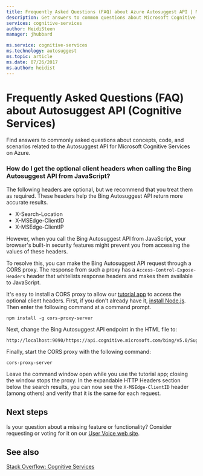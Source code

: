 ```yaml
---
title: Frequently Asked Questions (FAQ) about Azure Autosuggest API | Microsoft Docs
description: Get answers to common questions about Microsoft Cognitive Services Autosuggest API on Azure.
services: cognitive-services
author: HeidiSteen
manager: jhubbard

ms.service: cognitive-services
ms.technology: autosuggest
ms.topic: article
ms.date: 07/26/2017
ms.author: heidist
---
```


# Frequently Asked Questions (FAQ) about Autosuggest API (Cognitive Services)
 
 Find answers to commonly asked questions about concepts, code, and scenarios related to the Autosuggest API for Microsoft Cognitive Services on Azure.

### How do I get the optional client headers when calling the Bing Autosuggest API from JavaScript?

The following headers are optional, but we recommend that you treat them as required. These headers help the Bing Autosuggest API return more accurate results.

- X-Search-Location
- X-MSEdge-ClientID
- X-MSEdge-ClientIP

However, when you call the Bing Autosuggest API from JavaScript, your browser's built-in security features might prevent you from accessing the values of these headers.

To resolve this, you can make the Bing Autosuggest API request through a CORS proxy. The response from such a proxy has a `Access-Control-Expose-Headers` header that whitelists response headers and makes them available to JavaScript.

It's easy to install a CORS proxy to allow our [tutorial app](tutorials/autosuggest.md) to access the optional client headers. First, if you don't already have it, [install Node.js](https://nodejs.org/en/download/). Then enter the following command at a command prompt.

    npm install -g cors-proxy-server

Next, change the Bing Autosuggest API endpoint in the HTML file to:

    http://localhost:9090/https://api.cognitive.microsoft.com/bing/v5.0/Suggestions

Finally, start the CORS proxy with the following command:

    cors-proxy-server

Leave the command window open while you use the tutorial app; closing the window stops the proxy. In the expandable HTTP Headers section below the search results, you can now see the `X-MSEdge-ClientID` header (among others) and verify that it is the same for each request.

## Next steps

Is your question about a missing feature or functionality? Consider requesting or voting for it on our [User Voice web site](https://cognitive.uservoice.com/).

## See also

 [Stack Overflow: Cognitive Services](http://stackoverflow.com/questions/tagged/microsoft-cognitive)
